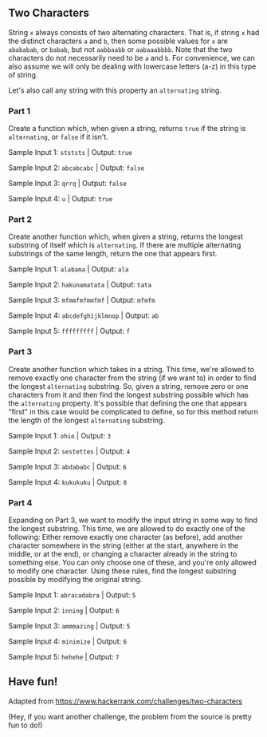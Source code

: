 ## Two Characters

String `x` always consists of two alternating characters. That is, if string `x` had the distinct characters `a` and `b`, 
then some possible values for `x` are `abababab`, or `babab`, but not `aabbaabb` or `aabaaabbbb`. Note that the two characters
do not necessarily need to be `a` and `b`. For convenience, we can also assume we will only be dealing with lowercase letters
(a-z) in this type of string.

Let's also call any string with this property an `alternating` string.

### Part 1

Create a function which, when given a string, returns `true` if the string is `alternating`, or `false` if it isn't.

Sample Input 1: `stststs` | Output: `true`

Sample Input 2: `abcabcabc` | Output: `false`

Sample Input 3: `qrrq` | Output: `false`

Sample Input 4: `u` | Output: `true`

### Part 2

Create another function which, when given a string, returns the longest substring of itself which is `alternating`.
If there are multiple alternating substrings of the same length, return the one that appears first.

Sample Input 1: `alabama` | Output: `ala`

Sample Input 2: `hakunamatata` | Output: `tata`

Sample Input 3: `mfmmfmfmmfmf` | Output: `mfmfm`

Sample Input 4: `abcdefghijklmnop` | Output: `ab`

Sample Input 5: `fffffffff` | Output: `f`

### Part 3

Create another function which takes in a string. This time, we're allowed to remove exactly one character from the string
(if we want to) in order to find the longest `alternating` substring. So, given a string, remove zero or one characters from it
and then find the longest substring possible which has the `alternating` property. It's possible that defining the one that
appears "first" in this case would be complicated to define, so for this method return the length of the longest `alternating`
substring.

Sample Input 1: `ohio` | Output: `3`

Sample Input 2: `sestettes` | Output: `4`

Sample Input 3: `abdababc` | Output: `6`

Sample Input 4: `kukukuku` | Output: `8`

### Part 4

Expanding on Part 3, we want to modify the input string in some way to find the longest substring. This time, we are allowed
to do exactly one of the following: Either remove exactly one character (as before), add another character somewhere in the
string (either at the start, anywhere in the middle, or at the end), or changing a character already in the string to something
else. You can only choose one of these, and you're only allowed to modify one character. Using these rules, find the longest
substring possible by modifying the original string.

Sample Input 1: `abracadabra` | Output: `5`

Sample Input 2: `inning` | Output: `6`

Sample Input 3: `ammmazing` | Output: `5`

Sample Input 4: `minimize` | Output: `6`

Sample Input 5: `hehehe` | Output: `7`

## Have fun!

Adapted from
https://www.hackerrank.com/challenges/two-characters

(Hey, if you want another challenge, the problem from the source is pretty fun to do!)
